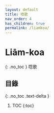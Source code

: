 ```yaml
---
layout: default
title: 唸歌
nav_order: 4
has_children: true
permalink: /liamkoa/
---
```


# Liām-koa
{: .no_toc }
唸歌

## 目錄
{: .no_toc .text-delta }

1. TOC
{:toc}

<!-- ## Siōng-pan Hâm-bîn Koa 上班陷眠歌


## Hóe-chhia kiaⁿ-hûn Kì 火車驚魂記


## Siōng-pan Sin-lô Koa上班辛勞歌


## A-châi Khit-chia̍h Koa 阿財乞食歌


## 2020 Chòe-sin Khoàn-sè-koa 2020最新勸世歌


## Bān-khiâ-koa 慢騎歌


## Chheⁿ-âng-teng chi Loān 青紅燈之戀


## A-châi Kan-khó͘  Kí-sū 阿財艱苦記事


## Hô͘-sîn Lia̍h-kông Koa胡蠅掠狂歌


## 2016 Chóng-thóng soán-kí  2016總統選舉


## A-châi Tōa Chiàn Báng-á Koa-Té-phiⁿ 阿財大戰báng-á歌-短篇


## A-bûn Liân-hôe Koa Tē 1 chi̍p 阿文連回歌 第一集


## A-bûn Liân-hôe Koa Tē 2 chi̍p阿文連回歌 第二集


## Lia̍h kau-thè koa 掠交替歌


## Hâm-bîn Lo̍h Sái Koa陷眠落屎歌


## Chhiⁿ-chè Si̍t-bîn Ai-koa 星際殖民哀歌


## Khong-chú ê Koa 康子ê歌


## Chhian-chhiu Liông-kài Si-koe Koa 千狄狼芥西瓜歌


## Se-káng chhut-tāi-chì 西港出代誌


## Peh-pah Chòng-sū 八百葬士


## Chia̍h Îⁿ-á Koa 食圓仔歌 -->



